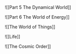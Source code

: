 
![[Part 5 The Dynamical World]]

![[Part 6 The World of Energy]]

![[The World of Things]]

![[Life]]

![[The Cosmic Order]]

